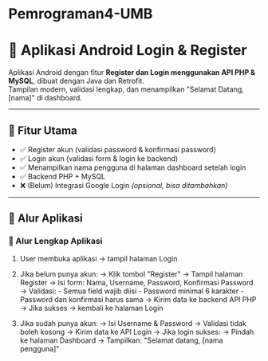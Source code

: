 # Pemrograman4-UMB

# 📱 Aplikasi Android Login & Register

Aplikasi Android dengan fitur **Register dan Login menggunakan API PHP & MySQL**, dibuat dengan Java dan Retrofit.  
Tampilan modern, validasi lengkap, dan menampilkan "Selamat Datang, [nama]" di dashboard.

---

## 🚀 Fitur Utama

- ✅ Register akun (validasi password & konfirmasi password)
- ✅ Login akun (validasi form & login ke backend)
- ✅ Menampilkan nama pengguna di halaman dashboard setelah login
- ✅ Backend PHP + MySQL
- ❌ (Belum) Integrasi Google Login *(opsional, bisa ditambahkan)*

---

## 🧩 Alur Aplikasi

### 🔁 Alur Lengkap Aplikasi


1. User membuka aplikasi → tampil halaman Login

2. Jika belum punya akun:
   → Klik tombol "Register"
   → Tampil halaman Register
   → Isi form: Nama, Username, Password, Konfirmasi Password
   → Validasi:
       - Semua field wajib diisi
       - Password minimal 6 karakter
       - Password dan konfirmasi harus sama
   → Kirim data ke backend API PHP
   → Jika sukses → kembali ke halaman Login

3. Jika sudah punya akun:
   → Isi Username & Password
   → Validasi tidak boleh kosong
   → Kirim data ke API Login
   → Jika login sukses:
       → Pindah ke halaman Dashboard
       → Tampilkan: "Selamat datang, [nama pengguna]"

